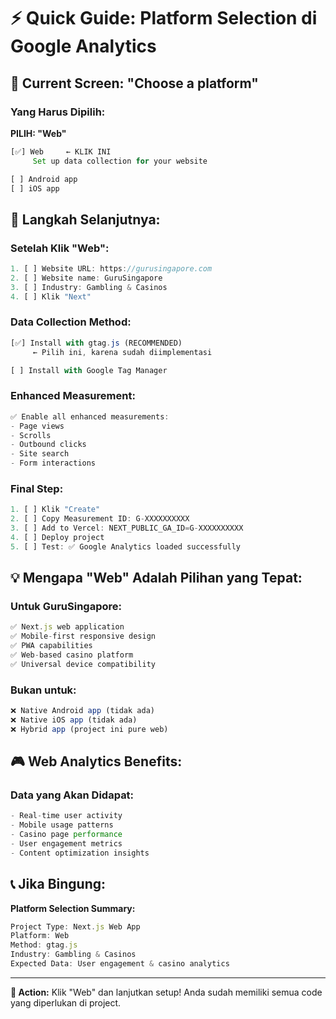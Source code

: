 # ⚡ **Quick Guide: Platform Selection di Google Analytics**

## 🎯 **Current Screen: "Choose a platform"**

### **Yang Harus Dipilih:**

**PILIH: "Web"**

```javascript
[✅] Web     ← KLIK INI
     Set up data collection for your website

[ ] Android app
[ ] iOS app
```

## 🚀 **Langkah Selanjutnya:**

### **Setelah Klik "Web":**
```javascript
1. [ ] Website URL: https://gurusingapore.com
2. [ ] Website name: GuruSingapore
3. [ ] Industry: Gambling & Casinos
4. [ ] Klik "Next"
```

### **Data Collection Method:**
```javascript
[✅] Install with gtag.js (RECOMMENDED)
     ← Pilih ini, karena sudah diimplementasi

[ ] Install with Google Tag Manager
```

### **Enhanced Measurement:**
```javascript
✅ Enable all enhanced measurements:
- Page views
- Scrolls
- Outbound clicks
- Site search
- Form interactions
```

### **Final Step:**
```javascript
1. [ ] Klik "Create"
2. [ ] Copy Measurement ID: G-XXXXXXXXXX
3. [ ] Add to Vercel: NEXT_PUBLIC_GA_ID=G-XXXXXXXXXX
4. [ ] Deploy project
5. [ ] Test: ✅ Google Analytics loaded successfully
```

## 💡 **Mengapa "Web" Adalah Pilihan yang Tepat:**

### **Untuk GuruSingapore:**
```javascript
✅ Next.js web application
✅ Mobile-first responsive design
✅ PWA capabilities
✅ Web-based casino platform
✅ Universal device compatibility
```

### **Bukan untuk:**
```javascript
❌ Native Android app (tidak ada)
❌ Native iOS app (tidak ada)
❌ Hybrid app (project ini pure web)
```

## 🎮 **Web Analytics Benefits:**

### **Data yang Akan Didapat:**
```javascript
- Real-time user activity
- Mobile usage patterns
- Casino page performance
- User engagement metrics
- Content optimization insights
```

## 📞 **Jika Bingung:**

**Platform Selection Summary:**
```javascript
Project Type: Next.js Web App
Platform: Web
Method: gtag.js
Industry: Gambling & Casinos
Expected Data: User engagement & casino analytics
```

---

**🚀 Action:** Klik "Web" dan lanjutkan setup! Anda sudah memiliki semua code yang diperlukan di project.
